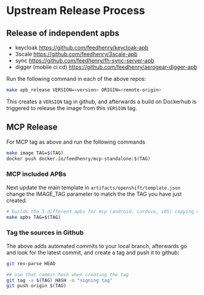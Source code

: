 # Upstream Release Process

## Release of independent apbs

- keycloak https://github.com/feedhenry/keycloak-apb
- 3scale https://github.com/feedhenry/3scale-apb
- sync https://github.com/feedhenry/fh-sync-server-apb
- digger (mobile ci cd) https://github.com/feedhenry/aerogear-digger-apb  

Run the following command in each of the above repos:

```bash
make apb_release VERSION=<version> ORIGIN=<remote-origin>
```
This creates a `VERSION` tag in github, and afterwards a build on Dockerhub is triggered to release the image from this `VERSION` tag.

## MCP Release

For MCP tag as above and run the following commands

```bash
make image TAG=$(TAG)
docker push docker.io/feedhenry/mcp-standalone:$(TAG)
```

### MCP included APBs

Next update the main template in ```artifacts/openshift/template.json``` change the IMAGE_TAG parameter
to match the the TAG you have just created.
```bash
# builds the 3 different apbs for mcp (android, cordova, iOS) copying over the main template
make apbs TAG=$(TAG)
```

### Tag the sources in Github

The above adds automated commits to your local branch, afterwards go and look for the latest commit, and create a tag and push it to github:

```bash
git rev-parse HEAD

## use that commit hash when creating the tag 
git tag -a $(TAG) HASH -m "signing tag"
git push origin $(TAG)
```
